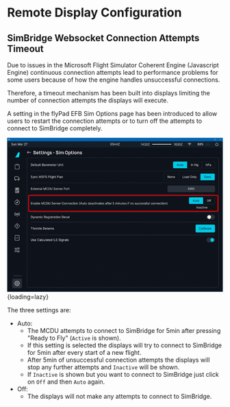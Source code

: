 # Remote Display Configuration

## SimBridge Websocket Connection Attempts Timeout

Due to issues in the Microsoft Flight Simulator Coherent Engine (Javascript Engine) continuous connection attempts lead to performance problems for some users because of how the engine handles unsuccessful connections. 

Therefore, a timeout mechanism has been built into displays limiting the number of connection attempts the displays will execute.

A setting in the flyPad EFB Sim Options page has been introduced to allow users to restart the connection attempts or to turn off the attempts to connect to SimBridge completely.

![flyPad EFB Settings Sim Options](../assets/simbridge/efb-setting-simoptions.png){loading=lazy}

The three settings are:

- Auto:
    - The MCDU attempts to connect to SimBridge for 5min after pressing "Ready to Fly" (`Active` is shown).
    - If this setting is selected the displays will try to connect to SimBridge for 5min after every start of a new flight.
    - After 5min of unsuccessful connection attempts the displays will stop any further attempts and `Inactive` will be 
      shown.
    - If `Inactive` is shown but you want to connect to SimBridge just click on `Off` and then `Auto` again. 
- Off:
    - The displays will not make any attempts to connect to SimBridge.